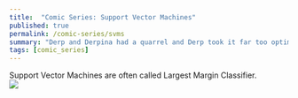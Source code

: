 ```yaml
---
title:  "Comic Series: Support Vector Machines"
published: true
permalink: /comic-series/svms
summary: "Derp and Derpina had a quarrel and Derp took it far too optimally."
tags: [comic_series]
---
```


Support Vector Machines are often called Largest Margin Classifier.
<br />![](https://66.media.tumblr.com/f812e7d53d4ee4a75bae2fdfd8125257/tumblr_oekxc5CLuc1vf3ktto1_1280.jpg)

